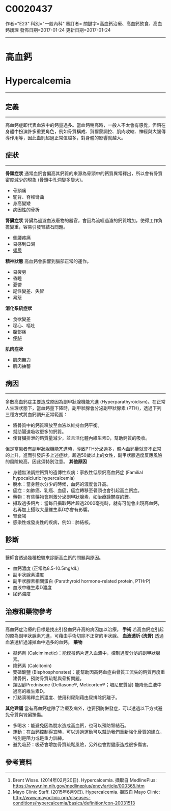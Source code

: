# C0020437
作者="E23"
科別="一般內科"
審訂者=
關鍵字=高血鈣治療、高血鈣飲食、高血鈣護理
發佈日期=2017-01-24
更新日期=2017-01-24

----------
# 高血鈣 
# Hypercalcemia
----------
## 定義
----------

高血鈣症即代表血液中的鈣量過多。當血鈣稍高時，一般人不太會有感覺，但鈣在身體中扮演許多重要角色，例如骨質構成、賀爾蒙調控、肌肉收縮、神經與大腦傳導作用等，因此血鈣超過正常值越多，對身體的影響就越大。

## 症狀
----------

**骨頭症狀**
通常血鈣會偏高其鈣質的來源為骨頭中的鈣質異常釋出，所以會有骨質密度減少的現象 (骨頭中孔洞變多變大)。

- 骨頭痛
- 駝背、脊椎彎曲
- 身高變矮
- 病因性的骨折

**腎臟症狀**
腎臟為過濾血液廢物的器官，會因為流經過濾的鈣質增加，使得工作負擔變重，容易引發腎結石問題。

- 側腰疼痛
- 易感到口渴
- [頻尿](C0042023)

**精神狀態**
高血鈣會影響到腦部正常的運作。

- 易疲勞
- 昏睡
- 憂鬱
- 記性變差、失智
- 易怒

**消化系統症狀**

- 食欲變差
- 噁心、嘔吐
- 腹部痛
- [便祕](C0009806)

**肌肉症狀**

- [肌肉無力](C0151786)
- 肌肉抽蓄 
## 病因
----------

多數高血鈣症主要造成原因為副甲狀腺機能亢進 (Hyperparathyroidism)。在正常人生理狀態下，當血鈣量下降時，副甲狀腺會分泌副甲狀腺素 (PTH)，透過下列三種方式將血鈣調升正常範圍：

- 將骨質中的鈣質釋放至血液以維持血鈣平衡。
- 幫助腸道吸收更多的鈣質。
- 使腎臟排泄的鈣質量減少，並且活化體內維生素D，幫助鈣質的吸收。

但是當患者有副甲狀腺機能亢進時，導致PTH分泌過多，體內血鈣量就會不正常的上升，進而引發許多上述症狀。超過50歲以上的女性，副甲狀腺過度反應風險的風險較高，因此須特別注意。
**其他原因**

- 身體無法調控鈣質的遺傳性疾病：家族性低尿鈣高血鈣症 (Familial hypocalciuric hypercalcemia) 
- 脫水：當身體水分少的時候，血鈣的濃度會升高。
- 癌症：如肺癌、乳癌、血癌，癌症轉移至骨頭也會引起高血鈣症。
- 藥物：有些藥物會刺激分泌副甲狀腺素，如治療躁鬱症的鋰。
- 攝取過多鈣片：當每日攝取鈣片超過2000毫克時，就有可能會出現高血鈣，若再加上攝取大量維生素D亦會有影響。
- 腎衰竭
- 感染性或發炎性的疾病，例如：肺結核。
## 診斷
----------

醫師會透過幾種檢驗來診斷高血鈣的問題與原因。

- 血鈣濃度 (正常為8.5-10.5mg/dL) 
- 副甲狀腺素濃度
- 副甲狀腺素相關蛋白 (Parathyroid hormone-related protein, PTHrP) 
- 血液中維生素D濃度
- 尿鈣濃度
## 治療和藥物參考
----------

高血鈣症治療的目標是找出引發血鈣升高的病因加以治療。
**手術**
若高血鈣症引起的原為副甲狀腺素亢進，可藉由手術切除不正常的甲狀腺。
**血液透析 (洗腎)**
透過血液透析過濾掉血中過多的血鈣。
**藥物**

- 擬鈣劑 (Calcimimetic)：能模擬鈣片進入血液中，控制過度分泌的副甲狀腺素。
- 降鈣素 (Calcitonin)  
- 雙磷酸鹽 (Bisphosphonates)：能幫助因高鈣血症由骨質工流失的鈣質再度重建骨鈣，預防骨質疏鬆與骨折問題。
- 類固醇Prednisone (Deltasone®, Meticorten®；培尼皮質醇) 能降低血液中過高的維生素D。
- 打點滴稀釋血鈣濃度、使用利尿劑藉由尿排除鈣離子。

**其他建議**
當有高血鈣症除了治療及病外，也要預防併發症，可以透過以下方式避免骨質與腎臟損傷。

- 多喝水：能避免因為脫水造成高血鈣，也可以預防腎結石。
- 運動：在血鈣控制得宜時，可以透過運動可以幫助我們重新強化骨質的建立，特別是阻力或是重力訓練。
- 避免吸菸：吸菸會增加骨質疏鬆風險，另外也會對健康造成很多傷害。
## 參考資料
----------
1. Brent Wisse. (2014年02月20日). Hypercalcemia. 擷取自 MedlinePlus: 
  https://www.nlm.nih.gov/medlineplus/ency/article/000365.htm
2. Mayo Clinic Staff. (2015年6月9日). Hypercalcemia. 擷取自 Mayo Clinic: 
  http://www.mayoclinic.org/diseases-conditions/hypercalcemia/basics/definition/con-20031513

